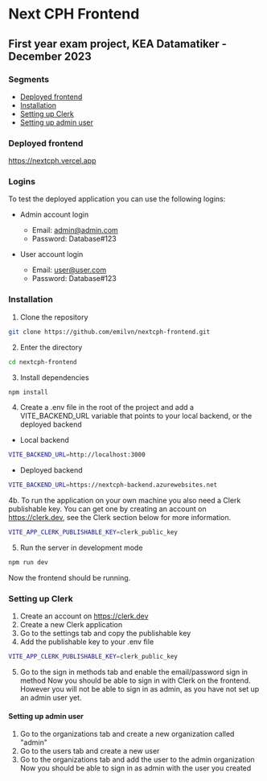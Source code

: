 # Next CPH Frontend

## First year exam project, KEA Datamatiker - December 2023

### Segments

- [Deployed frontend](#deployed-frontend)
- [Installation](#installation)
- [Setting up Clerk](#setting-up-clerk)
- [Setting up admin user](#setting-up-admin-user)

### Deployed frontend

https://nextcph.vercel.app

### Logins
To test the deployed application you can use the following logins:

- Admin account login
  - Email: admin@admin.com
  - Password: Database#123

- User account login
  - Email: user@user.com
  - Password: Database#123


### Installation

1. Clone the repository

```bash
git clone https://github.com/emilvn/nextcph-frontend.git
```

2. Enter the directory

```bash
cd nextcph-frontend
```

3. Install dependencies

```bash
npm install
```

4. Create a .env file in the root of the project and add a VITE_BACKEND_URL variable that points to your local backend,
   or the deployed backend

- Local backend

```bash
VITE_BACKEND_URL=http://localhost:3000
```

- Deployed backend

```bash
VITE_BACKEND_URL=https://nextcph-backend.azurewebsites.net
```

4b. To run the application on your own machine you also need a Clerk publishable key. You can get one by creating an
account on https://clerk.dev, see the Clerk section below for more information.

```bash
VITE_APP_CLERK_PUBLISHABLE_KEY=clerk_public_key
```

5. Run the server in development mode

```bash
npm run dev
```

Now the frontend should be running.

### Setting up Clerk

1. Create an account on https://clerk.dev
2. Create a new Clerk application
3. Go to the settings tab and copy the publishable key
4. Add the publishable key to your .env file

```bash
VITE_APP_CLERK_PUBLISHABLE_KEY=clerk_public_key
```

5. Go to the sign in methods tab and enable the email/password sign in method
   Now you should be able to sign in with Clerk on the frontend. However you will not be able to sign in as admin, as
   you have not set up an admin user yet.

#### Setting up admin user

1. Go to the organizations tab and create a new organization called "admin"
2. Go to the users tab and create a new user
3. Go to the organizations tab and add the user to the admin organization
   Now you should be able to sign in as admin with the user you created

